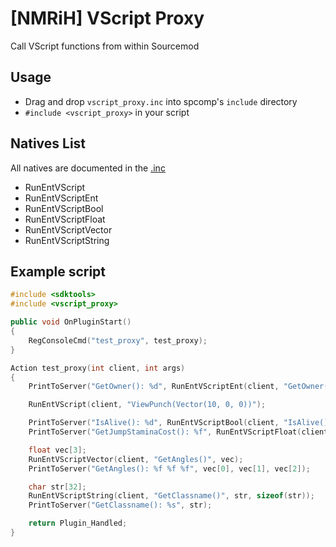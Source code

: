 # [NMRiH] VScript Proxy

Call VScript functions from within Sourcemod

## Usage
- Drag and drop `vscript_proxy.inc` into spcomp's `include` directory
- `#include <vscript_proxy>` in your script

## Natives List
All natives are documented in the [.inc](https://github.com/dysphie/nmrih-vscript-proxy/blob/main/vscript_proxy.inc)

- RunEntVScript
- RunEntVScriptEnt
- RunEntVScriptBool
- RunEntVScriptFloat
- RunEntVScriptVector
- RunEntVScriptString


## Example script

```cpp
#include <sdktools>
#include <vscript_proxy>

public void OnPluginStart()
{
    RegConsoleCmd("test_proxy", test_proxy);
}

Action test_proxy(int client, int args)
{
    PrintToServer("GetOwner(): %d", RunEntVScriptEnt(client, "GetOwner()"));

    RunEntVScript(client, "ViewPunch(Vector(10, 0, 0))");

    PrintToServer("IsAlive(): %d", RunEntVScriptBool(client, "IsAlive()"));
    PrintToServer("GetJumpStaminaCost(): %f", RunEntVScriptFloat(client, "GetJumpStaminaCost()"));

    float vec[3];
    RunEntVScriptVector(client, "GetAngles()", vec);
    PrintToServer("GetAngles(): %f %f %f", vec[0], vec[1], vec[2]);

    char str[32];
    RunEntVScriptString(client, "GetClassname()", str, sizeof(str));
    PrintToServer("GetClassname(): %s", str);

    return Plugin_Handled;
}
```
